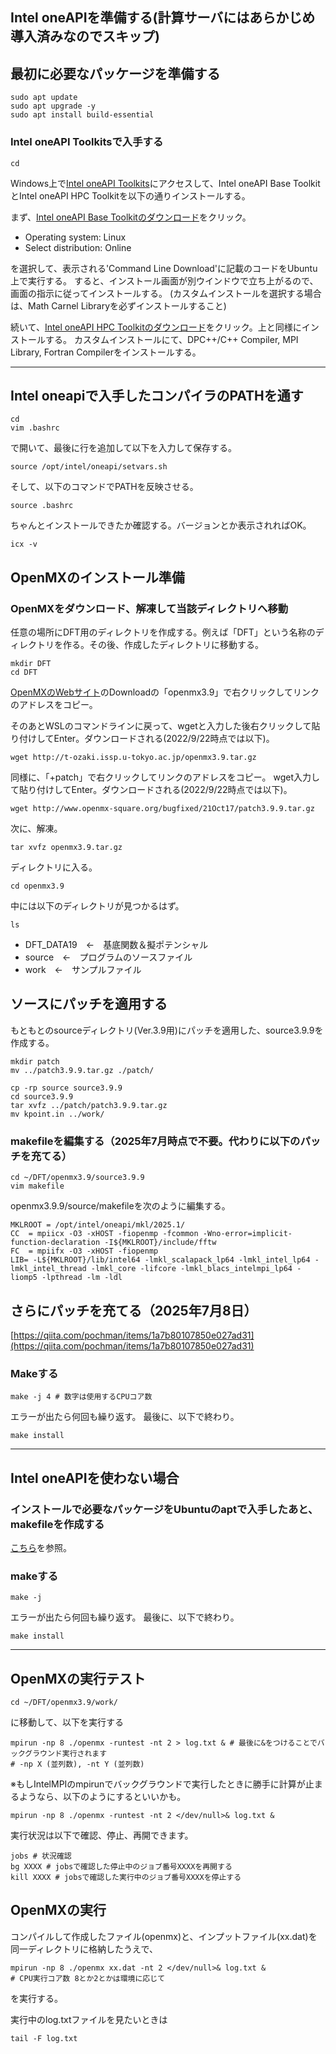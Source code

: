 ## Intel oneAPIを準備する(計算サーバにはあらかじめ導入済みなのでスキップ)
## 最初に必要なパッケージを準備する
```
sudo apt update
sudo apt upgrade -y
sudo apt install build-essential
```
### Intel oneAPI Toolkitsで入手する
```
cd
```

Windows上で[Intel oneAPI Toolkits](https://www.intel.com/content/www/us/en/developer/tools/oneapi/toolkits.html#gs.d1jvm6)にアクセスして、Intel oneAPI Base ToolkitとIntel oneAPI HPC Toolkitを以下の通りインストールする。

まず、[Intel oneAPI Base Toolkitのダウンロード](https://www.intel.com/content/www/us/en/developer/tools/oneapi/base-toolkit-download.html)をクリック。

- Operating system: Linux
- Select distribution: Online

を選択して、表示される'Command Line Download'に記載のコードをUbuntu上で実行する。
すると、インストール画面が別ウインドウで立ち上がるので、画面の指示に従ってインストールする。
(カスタムインストールを選択する場合は、Math Carnel Libraryを必ずインストールすること)

続いて、[Intel oneAPI HPC Toolkitのダウンロード](https://www.intel.com/content/www/us/en/developer/tools/oneapi/hpc-toolkit-download.html)をクリック。上と同様にインストールする。
カスタムインストールにて、DPC++/C++ Compiler, MPI Library, Fortran Compilerをインストールする。

---


## Intel oneapiで入手したコンパイラのPATHを通す
```
cd
vim .bashrc
```
で開いて、最後に行を追加して以下を入力して保存する。
```
source /opt/intel/oneapi/setvars.sh
```
そして、以下のコマンドでPATHを反映させる。
```
source .bashrc
```
ちゃんとインストールできたか確認する。バージョンとか表示されればOK。
```
icx -v
```

## OpenMXのインストール準備
### OpenMXをダウンロード、解凍して当該ディレクトリへ移動
任意の場所にDFT用のディレクトリを作成する。例えば「DFT」という名称のディレクトリを作る。その後、作成したディレクトリに移動する。

```
mkdir DFT
cd DFT
```

[OpenMXのWebサイト](http://www.openmx-square.org/)のDownloadの「openmx3.9」で右クリックしてリンクのアドレスをコピー。

そのあとWSLのコマンドラインに戻って、wgetと入力した後右クリックして貼り付けしてEnter。ダウンロードされる(2022/9/22時点では以下)。

```
wget http://t-ozaki.issp.u-tokyo.ac.jp/openmx3.9.tar.gz
```

同様に、「+patch」で右クリックしてリンクのアドレスをコピー。
wget入力して貼り付けしてEnter。ダウンロードされる(2022/9/22時点では以下)。
```
wget http://www.openmx-square.org/bugfixed/21Oct17/patch3.9.9.tar.gz
```
次に、解凍。
```
tar xvfz openmx3.9.tar.gz
```
ディレクトリに入る。
```
cd openmx3.9
```
中には以下のディレクトリが見つかるはず。
```
ls
```
- DFT_DATA19　←　基底関数＆擬ポテンシャル
- source　←　プログラムのソースファイル
- work　←　サンプルファイル

## ソースにパッチを適用する
もともとのsourceディレクトリ(Ver.3.9用)にパッチを適用した、source3.9.9を作成する。
```
mkdir patch
mv ../patch3.9.9.tar.gz ./patch/

cp -rp source source3.9.9
cd source3.9.9
tar xvfz ../patch/patch3.9.9.tar.gz
mv kpoint.in ../work/
```

### makefileを編集する（2025年7月時点で不要。代わりに以下のパッチを充てる）
```
cd ~/DFT/openmx3.9/source3.9.9
vim makefile
```

openmx3.9.9/source/makefileを次のように編集する。
```
MKLROOT = /opt/intel/oneapi/mkl/2025.1/
CC  = mpiicx -O3 -xHOST -fiopenmp -fcommon -Wno-error=implicit-function-declaration -I${MKLROOT}/include/fftw
FC  = mpiifx -O3 -xHOST -fiopenmp
LIB= -L${MKLROOT}/lib/intel64 -lmkl_scalapack_lp64 -lmkl_intel_lp64 -lmkl_intel_thread -lmkl_core -lifcore -lmkl_blacs_intelmpi_lp64 -liomp5 -lpthread -lm -ldl
```

## さらにパッチを充てる（2025年7月8日）
[https://qiita.com/pochman/items/1a7b80107850e027ad31](https://qiita.com/pochman/items/1a7b80107850e027ad31)

### Makeする
```
make -j 4 # 数字は使用するCPUコア数
```
エラーが出たら何回も繰り返す。
最後に、以下で終わり。
```
make install
```

---

## Intel oneAPIを使わない場合
### インストールで必要なパッケージをUbuntuのaptで入手したあと、makefileを作成する
[こちら](https://qiita.com/pochman/items/f8aecd3ffc7beba1b6d1)を参照。

### makeする
```
make -j
```
エラーが出たら何回も繰り返す。
最後に、以下で終わり。
```
make install
```
---


## OpenMXの実行テスト
```
cd ~/DFT/openmx3.9/work/
```
に移動して、以下を実行する
```
mpirun -np 8 ./openmx -runtest -nt 2 > log.txt & # 最後に&をつけることでバックグラウンド実行されます
# -np X (並列数), -nt Y (並列数)
```

※もしIntelMPIのmpirunでバックグラウンドで実行したときに勝手に計算が止まるようなら、以下のようにするといいかも。
```
mpirun -np 8 ./openmx -runtest -nt 2 </dev/null>& log.txt &
```

実行状況は以下で確認、停止、再開できます。
```
jobs # 状況確認
bg XXXX # jobsで確認した停止中のジョブ番号XXXXを再開する
kill XXXX # jobsで確認した実行中のジョブ番号XXXXを停止する
```


## OpenMXの実行
コンパイルして作成したファイル(openmx)と、インプットファイル(xx.dat)を同一ディレクトリに格納したうえで、
```
mpirun -np 8 ./openmx xx.dat -nt 2 </dev/null>& log.txt &
# CPU実行コア数 8とか2とかは環境に応じて
```
を実行する。

実行中のlog.txtファイルを見たいときは
```
tail -F log.txt
```


